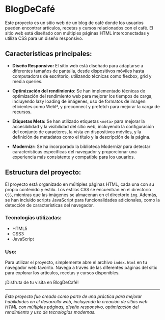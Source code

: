 # BlogDeCafé

Este proyecto es un sitio web de un blog de café donde los usuarios pueden encontrar artículos, recetas y cursos relacionados con el café. El sitio web está diseñado con múltiples páginas HTML interconectadas y utiliza CSS para un diseño responsivo.

## Características principales:

- **Diseño Responsivo:** El sitio web está diseñado para adaptarse a diferentes tamaños de pantalla, desde dispositivos móviles hasta computadoras de escritorio, utilizando técnicas como flexbox, grid y media queries.

- **Optimización del rendimiento:** Se han implementado técnicas de optimización del rendimiento web para mejorar los tiempos de carga, incluyendo lazy loading de imágenes, uso de formatos de imagen eficientes como WebP, y preconnect y prefetch para mejorar la carga de recursos.

- **Etiquetas Meta:** Se han utilizado etiquetas `<meta>` para mejorar la accesibilidad y la visibilidad del sitio web, incluyendo la configuración del conjunto de caracteres, la vista en dispositivos móviles, y la definición de metadatos como el título y la descripción de la página.

- **Modernizr:** Se ha incorporado la biblioteca Modernizr para detectar características específicas del navegador y proporcionar una experiencia más consistente y compatible para los usuarios.

## Estructura del proyecto:

El proyecto está organizado en múltiples páginas HTML, cada una con su propio contenido y estilo. Los estilos CSS se encuentran en el directorio `CSS`, mientras que las imágenes se almacenan en el directorio `img`. Además, se han incluido scripts JavaScript para funcionalidades adicionales, como la detección de características del navegador.

### Tecnologías utilizadas:

- HTML5
- CSS3
- JavaScript

### Uso:

Para utilizar el proyecto, simplemente abre el archivo `index.html` en tu navegador web favorito. Navega a través de las diferentes páginas del sitio para explorar los artículos, recetas y cursos disponibles.

¡Disfruta de tu visita en BlogDeCafé!

---

*Este proyecto fue creado como parte de una práctica para mejorar habilidades en el desarrollo web, incluyendo la creación de sitios web HTML con múltiples páginas, diseño responsivo, optimización del rendimiento y uso de tecnologías modernas.*
